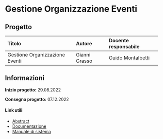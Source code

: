 # Gestione Organizzazione Eventi

## Progetto
|Titolo                         |Autore             |Docente responsabile   |
|:------------------------------|:------------------|:----------------------|
|Gestione Organizzazione Eventi |Gianni Grasso      |Guido Montalbetti      |

## Informazioni
**Inizio progetto:** 29.08.2022

**Consegna progetto:** 07.12.2022

#### Link utili
- [Abstract](/2_Abstract/Abstract.docx)
- [Documentazione](/3_Documentazione/Documentazione.docx)
- [Manuale di sistema](/8_Manuali/ManualeDiSistema.docx)
